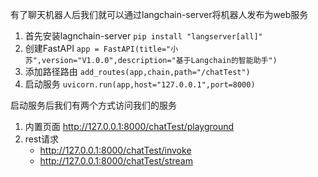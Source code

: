 有了聊天机器人后我们就可以通过langchain-server将机器人发布为web服务

1. 首先安装lagnchain-server ```pip install "langserver[all]"```
2. 创建FastAPI ```app = FastAPI(title="小苏",version="V1.0.0",description="基于Langchain的智能助手")```
3. 添加路径路由 ```add_routes(app,chain,path="/chatTest")```
4. 启动服务 ```uvicorn.run(app,host="127.0.0.1",port=8000)```

启动服务后我们有两个方式访问我们的服务
1. 内置页面 http://127.0.0.1:8000/chatTest/playground
2. rest请求 
   - http://127.0.0.1:8000/chatTest/invoke
   - http://127.0.0.1:8000/chatTest/stream
 